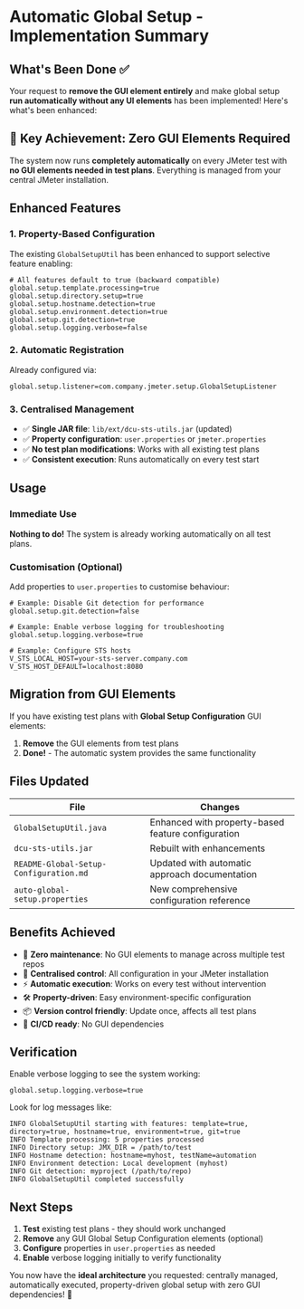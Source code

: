 # Automatic Global Setup - Implementation Summary

## What's Been Done ✅

Your request to **remove the GUI element entirely** and make global setup **run automatically without any UI elements** has been implemented! Here's what's been enhanced:

## 🎯 **Key Achievement: Zero GUI Elements Required**

The system now runs **completely automatically** on every JMeter test with **no GUI elements needed in test plans**. Everything is managed from your central JMeter installation.

## Enhanced Features

### 1. **Property-Based Configuration**
The existing `GlobalSetupUtil` has been enhanced to support selective feature enabling:

```properties
# All features default to true (backward compatible)
global.setup.template.processing=true
global.setup.directory.setup=true  
global.setup.hostname.detection=true
global.setup.environment.detection=true
global.setup.git.detection=true
global.setup.logging.verbose=false
```

### 2. **Automatic Registration**
Already configured via:
```properties
global.setup.listener=com.company.jmeter.setup.GlobalSetupListener
```

### 3. **Centralised Management**
- ✅ **Single JAR file**: `lib/ext/dcu-sts-utils.jar` (updated)
- ✅ **Property configuration**: `user.properties` or `jmeter.properties`
- ✅ **No test plan modifications**: Works with all existing test plans
- ✅ **Consistent execution**: Runs automatically on every test start

## Usage

### Immediate Use
**Nothing to do!** The system is already working automatically on all test plans.

### Customisation (Optional)
Add properties to `user.properties` to customise behaviour:

```properties
# Example: Disable Git detection for performance
global.setup.git.detection=false

# Example: Enable verbose logging for troubleshooting  
global.setup.logging.verbose=true

# Example: Configure STS hosts
V_STS_LOCAL_HOST=your-sts-server.company.com
V_STS_HOST_DEFAULT=localhost:8080
```

## Migration from GUI Elements

If you have existing test plans with **Global Setup Configuration** GUI elements:

1. **Remove** the GUI elements from test plans
2. **Done!** - The automatic system provides the same functionality

## Files Updated

| **File** | **Changes** |
|----------|-------------|
| `GlobalSetupUtil.java` | Enhanced with property-based feature configuration |
| `dcu-sts-utils.jar` | Rebuilt with enhancements |
| `README-Global-Setup-Configuration.md` | Updated with automatic approach documentation |
| `auto-global-setup.properties` | New comprehensive configuration reference |

## Benefits Achieved

- 🎯 **Zero maintenance**: No GUI elements to manage across multiple test repos
- 🔧 **Centralised control**: All configuration in your JMeter installation
- ⚡ **Automatic execution**: Works on every test without intervention
- 🛠️ **Property-driven**: Easy environment-specific configuration
- 📦 **Version control friendly**: Update once, affects all test plans
- 🚀 **CI/CD ready**: No GUI dependencies

## Verification

Enable verbose logging to see the system working:
```properties
global.setup.logging.verbose=true
```

Look for log messages like:
```
INFO GlobalSetupUtil starting with features: template=true, directory=true, hostname=true, environment=true, git=true
INFO Template processing: 5 properties processed
INFO Directory setup: JMX_DIR = /path/to/test
INFO Hostname detection: hostname=myhost, testName=automation
INFO Environment detection: Local development (myhost)
INFO Git detection: myproject (/path/to/repo)
INFO GlobalSetupUtil completed successfully
```

## Next Steps

1. **Test** existing test plans - they should work unchanged
2. **Remove** any GUI Global Setup Configuration elements (optional)
3. **Configure** properties in `user.properties` as needed
4. **Enable** verbose logging initially to verify functionality

You now have the **ideal architecture** you requested: centrally managed, automatically executed, property-driven global setup with zero GUI dependencies! 🎉 